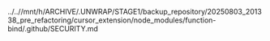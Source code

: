 ../..//mnt/h/ARCHIVE/.UNWRAP/STAGE1/backup_repository/20250803_201338_pre_refactoring/cursor_extension/node_modules/function-bind/.github/SECURITY.md